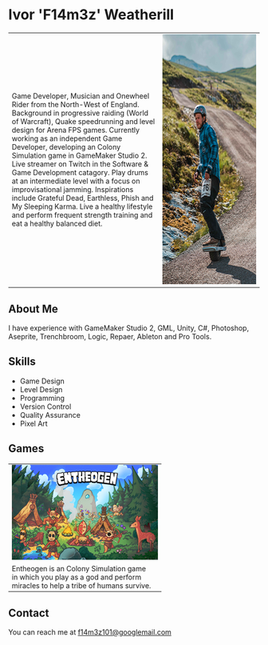 # Ivor 'F14m3z' Weatherill
<table style="width:100%">
  <tr>
    <td style="width:60%">Game Developer, Musician and Onewheel Rider from the North-West of England. Background in progressive raiding (World of Warcraft), Quake speedrunning and level design for Arena FPS games. Currently working as an independent Game Developer, developing an Colony Simulation game in GameMaker Studio 2. Live streamer on Twitch in the Software & Game Development catagory. Play drums at an intermediate level with a focus on improvisational jamming. Inspirations include Grateful Dead, Earthless, Phish and My Sleeping Karma. Live a healthy lifestyle and perform frequent strength training and eat a healthy balanced diet.</td>
    <td align="center"><img src="images/f14m3z.png"  alt="Me on a Onewheel!" width = 300px height = 500px ></td>
  </tr> 
</table>

## About Me
I have experience with GameMaker Studio 2, GML, Unity, C#, Photoshop, Aseprite, Trenchbroom, Logic, Repaer, Ableton and Pro Tools.

## Skills
- Game Design
- Level Design
- Programming
- Version Control
- Quality Assurance
- Pixel Art

## Games
<table>
  <tr>
    <td><a href="https://ko-fi.com/entheogen"><img src="images/Entheogen_KeyArt_Tiny.png"  alt="Me on a Onewheel!" width = 293px height = 190px ></td>
  </tr>
  <tr>
    <td>Entheogen is an Colony Simulation game<br/>in which you play as a god and perform<br/>miracles to help a tribe of humans survive.</td>
  </tr>
</table>

## Contact
You can reach me at f14m3z101@googlemail.com
